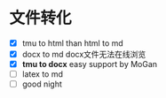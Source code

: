 # 文件转化
- [x] tmu to html than html to md 
- [x] docx to md docx文件无法在线浏览
- [x] **tmu to docx** easy support by MoGan
- [ ] latex to md
- [ ] good night